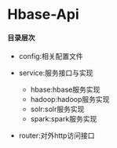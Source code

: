 # Hbase-Api


#### 目录层次

 - config:相关配置文件
 - service:服务接口与实现
 
   - hbase:hbase服务实现
   - hadoop:hadoop服务实现
   - solr:solr服务实现
   - spark:spark服务实现
 
 - router:对外http访问接口